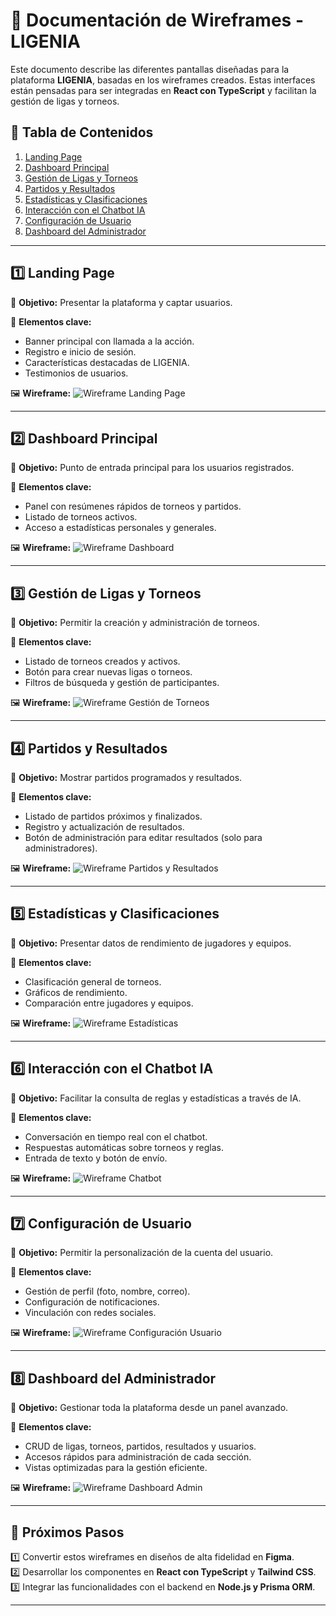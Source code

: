 # 📌 Documentación de Wireframes - LIGENIA

Este documento describe las diferentes pantallas diseñadas para la plataforma **LIGENIA**, basadas en los wireframes creados. Estas interfaces están pensadas para ser integradas en **React con TypeScript** y facilitan la gestión de ligas y torneos.

## 📖 Tabla de Contenidos
1. [Landing Page](#landing-page)
2. [Dashboard Principal](#dashboard-principal)
3. [Gestión de Ligas y Torneos](#gestion-de-ligas-y-torneos)
4. [Partidos y Resultados](#partidos-y-resultados)
5. [Estadísticas y Clasificaciones](#estadisticas-y-clasificaciones)
6. [Interacción con el Chatbot IA](#interaccion-con-el-chatbot-ia)
7. [Configuración de Usuario](#configuracion-de-usuario)
8. [Dashboard del Administrador](#dashboard-del-administrador)

---

## **1️⃣ Landing Page**
📌 **Objetivo:** Presentar la plataforma y captar usuarios.

🔹 **Elementos clave:**
- Banner principal con llamada a la acción.
- Registro e inicio de sesión.
- Características destacadas de LIGENIA.
- Testimonios de usuarios.

🖼️ **Wireframe:** ![Wireframe Landing Page](wireframe_landing_page.png)

---

## **2️⃣ Dashboard Principal**
📌 **Objetivo:** Punto de entrada principal para los usuarios registrados.

🔹 **Elementos clave:**
- Panel con resúmenes rápidos de torneos y partidos.
- Listado de torneos activos.
- Acceso a estadísticas personales y generales.

🖼️ **Wireframe:** ![Wireframe Dashboard](wireframe_dashboard.png)

---

## **3️⃣ Gestión de Ligas y Torneos**
📌 **Objetivo:** Permitir la creación y administración de torneos.

🔹 **Elementos clave:**
- Listado de torneos creados y activos.
- Botón para crear nuevas ligas o torneos.
- Filtros de búsqueda y gestión de participantes.

🖼️ **Wireframe:** ![Wireframe Gestión de Torneos](wireframe_tournament_management.png)

---

## **4️⃣ Partidos y Resultados**
📌 **Objetivo:** Mostrar partidos programados y resultados.

🔹 **Elementos clave:**
- Listado de partidos próximos y finalizados.
- Registro y actualización de resultados.
- Botón de administración para editar resultados (solo para administradores).

🖼️ **Wireframe:** ![Wireframe Partidos y Resultados](wireframe_match_results.png)

---

## **5️⃣ Estadísticas y Clasificaciones**
📌 **Objetivo:** Presentar datos de rendimiento de jugadores y equipos.

🔹 **Elementos clave:**
- Clasificación general de torneos.
- Gráficos de rendimiento.
- Comparación entre jugadores y equipos.

🖼️ **Wireframe:** ![Wireframe Estadísticas](wireframe_statistics_classification.png)

---

## **6️⃣ Interacción con el Chatbot IA**
📌 **Objetivo:** Facilitar la consulta de reglas y estadísticas a través de IA.

🔹 **Elementos clave:**
- Conversación en tiempo real con el chatbot.
- Respuestas automáticas sobre torneos y reglas.
- Entrada de texto y botón de envío.

🖼️ **Wireframe:** ![Wireframe Chatbot](wireframe_chatbot_interaction.png)

---

## **7️⃣ Configuración de Usuario**
📌 **Objetivo:** Permitir la personalización de la cuenta del usuario.

🔹 **Elementos clave:**
- Gestión de perfil (foto, nombre, correo).
- Configuración de notificaciones.
- Vinculación con redes sociales.

🖼️ **Wireframe:** ![Wireframe Configuración Usuario](wireframe_user_settings.png)

---

## **8️⃣ Dashboard del Administrador**
📌 **Objetivo:** Gestionar toda la plataforma desde un panel avanzado.

🔹 **Elementos clave:**
- CRUD de ligas, torneos, partidos, resultados y usuarios.
- Accesos rápidos para administración de cada sección.
- Vistas optimizadas para la gestión eficiente.

🖼️ **Wireframe:** ![Wireframe Dashboard Admin](wireframe_admin_dashboard.png)

---

## 📌 Próximos Pasos
1️⃣ Convertir estos wireframes en diseños de alta fidelidad en **Figma**.  
2️⃣ Desarrollar los componentes en **React con TypeScript** y **Tailwind CSS**.  
3️⃣ Integrar las funcionalidades con el backend en **Node.js y Prisma ORM**.  

---

